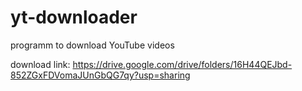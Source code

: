 # yt-downloader
programm to download YouTube videos

download link: https://drive.google.com/drive/folders/16H44QEJbd-852ZGxFDVomaJUnGbQG7qy?usp=sharing
